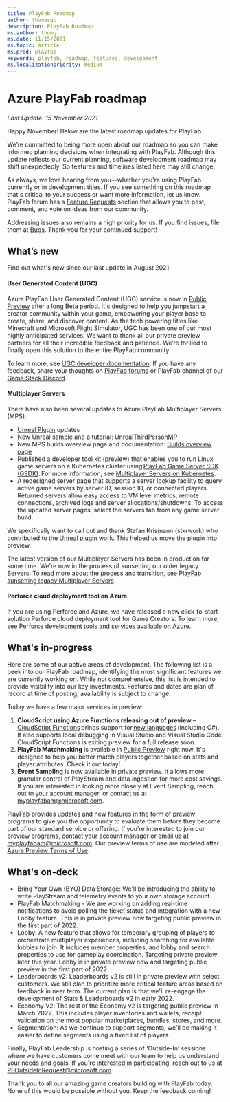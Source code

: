 ```yaml
---
title: PlayFab Roadmap
author: thomasgu
description: PlayFab Roadmap
ms.author: thomg
ms.date: 11/15/2021
ms.topic: article
ms.prod: playfab
keywords: playfab, roadmap, features, development
ms.localizationpriority: medium
---
```



# Azure PlayFab roadmap

_Last Update: 15 November 2021_

Happy November! Below are the latest roadmap updates for PlayFab. 

We’re committed to being more open about our roadmap so you can make informed planning decisions when integrating with PlayFab. Although this update reflects our current planning, software development roadmap may shift unexpectedly. So features and timelines listed here may still change.

As always, we love hearing from you&mdash;whether you're using PlayFab currently or in development titles. If you see something on this roadmap that's critical to your success or want more information, let us know. PlayFab forum has a [Feature Requests](https://community.playfab.com/spaces/24/index.html?sort=votes) section that allows you to post, comment, and vote on ideas from our community. 

Addressing issues also remains a high priority for us. If you find issues, file them at [Bugs](https://community.playfab.com/spaces/23/index.html). Thank you for your continued support!

## What’s new 

Find out what's new since our last update in August 2021.

#### User Generated Content (UGC)

Azure PlayFab User Generated Content (UGC) service is now in [Public Preview](https://developer.microsoft.com/games/blog/announcing-azure-playfab-user-generated-content/) after a long Beta period. It's designed to help you jumpstart a creator community within your game, empowering your player base to create, share, and discover content. As the tech powering titles like Minecraft and Microsoft Flight Simulator, UGC has been one of our most highly anticipated services. We want to thank all our private preview partners for all their incredible feedback and patience. We’re thrilled to finally open this solution to the entire PlayFab community.   

To learn more, see [UGC developer documentation](https://docs.microsoft.com/gaming/playfab/features/commerce/ugc/). If you have any feedback, share your thoughts on [PlayFab forums](https://community.playfab.com) or PlayFab channel of our [Game Stack Discord](https://discord.com/invite/gamestack). 

#### Multiplayer Servers

There have also been several updates to Azure PlayFab Multiplayer Servers (MPS).   

- [Unreal Plugin](https://github.com/PlayFab/gsdk/tree/master/UnrealPlugin) updates 
- New Unreal sample and a tutorial: [UnrealThirdPersonMP](https://github.com/PlayFab/MpsSamples/tree/master/UnrealThirdPersonMP)
- New MPS builds overview page and documentation: [Builds overview page](https://docs.microsoft.com/gaming/playfab/features/multiplayer/servers/build-overview)
- Published a developer tool kit (preview) that enables you to run Linux game servers on a Kubernetes cluster using [PlayFab Game Server SDK (GSDK)](https://github.com/PlayFab/gsdk). For more information, see [Multiplayer Servers on Kubernetes](https://github.com/playfab/thundernetes). 
- A redesigned server page that supports a server lookup facility to query active game servers by server ID, session ID, or connected players. Returned servers allow easy access to VM level metrics, remote connections, archived logs and server allocations/shutdowns. To access the updated server pages, select the servers tab from any game server build. 

We specifically want to call out and thank Stefan Krismann (stkrwork) who contributed to the [Unreal plugin](https://github.com/PlayFab/gsdk/tree/master/UnrealPlugin) work. This helped us move the plugin into preview. 

The latest version of our Multiplayer Servers has been in production for some time. We're now in the process of sunsetting our older legacy Servers. To read more about the process and transition, see [PlayFab sunsetting legacy Multiplayer Servers](https://blog.playfab.com/blog/playfab-sunsetting-legacy-multiplayer-servers)   

#### Perforce cloud deployment tool on Azure

If you are using Perforce and Azure, we have released a new click-to-start solution Perforce cloud deployment tool for Game Creators. To learn more, see [Perforce development tools and services available on Azure](https://blog.playfab.com/blog/perforce-development-tools-and-services-available-on-azure). 

## What's in-progress

Here are some of our active areas of development. The following list is a peek into our PlayFab roadmap, identifying the most significant features we are currently working on. While not comprehensive, this list is intended to provide visibility into our key investments. Features and dates are plan of record at time of posting, availability is subject to change. 

Today we have a few major services in preview:
1. **CloudScript using Azure Functions releasing out of preview** – [CloudScript Functions](https://docs.microsoft.com/gaming/playfab/features/automation/cloudscript-af/) brings support for [new languages](https://docs.microsoft.com/azure/azure-functions/supported-languages) (including C#). It also supports local debugging in Visual Studio and Visual Studio Code. CloudScript Functions is exiting preview for a full release soon.
1. **PlayFab Matchmaking** is available in [Public Preview](../features/multiplayer/matchmaking/index.md) right now. It's designed to help you better match players together based on stats and player attributes. Check it out today!
1. **Event Sampling** is now available in private preview. It allows more granular control of PlayStream and data ingestion for more cost savings. If you are interested in looking more closely at Event Sampling, reach out to your account manager, or contact us at myplayfabam@microsoft.com.

PlayFab provides updates and new features in the form of preview programs to give you the opportunity to evaluate them before they become part of our standard service or offering. If you're interested to join our preview programs, contact your account manager or email us at myplayfabam@microsoft.com. Our preview terms of use are modeled after [Azure Preview Terms of Use](https://azure.microsoft.com/support/legal/preview-supplemental-terms/).

## What's on-deck

- Bring Your Own (BYO) Data Storage: We'll be introducing the ability to write PlayStream and telemetry events to your own storage account. 
- PlayFab Matchmaking - We are working on adding real-time notifications to avoid polling the ticket status and integration with a new Lobby feature. This is in private preview now targeting public preview in the first part of 2022.
- Lobby: A new feature that allows for temporary grouping of players to orchestrate multiplayer experiences, including searching for available lobbies to join. It includes member properties, and lobby and search properties to use for gameplay coordination. Targeting private preview later this year. Lobby is in private preview now and targeting public preview in the first part of 2022.
- Leaderboards v2: Leaderboards v2 is still in private preview with select customers. We still plan to prioritize more critical feature areas based on feedback in near term. The current plan is that we'll re-engage the development of Stats & Leaderboards v2 in early 2022. 
- Economy V2: The rest of the Economy v2 is targeting public preview in March 2022. This includes player inventories and wallets, receipt validation on the most popular marketplaces, bundles, stores, and more. 
- Segmentation: As we continue to support segments, we'll be making it easier to define segments using a fixed list of players. 

Finally, PlayFab Leadership is hosting a series of ‘Outside-In’ sessions where we have customers come meet with our team to help us understand your needs and goals. If you're interested in participating, reach out to us at PFOutsideInRequest@microsoft.com  

Thank you to all our amazing game creators building with PlayFab today. None of this would be possible without you. Keep the feedback coming! 
